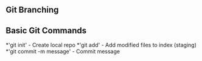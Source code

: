 ## Git Branching

## Basic Git Commands
*'git init' - Create local repo
*'git add' - Add modified files to index (staging)
*'git commit -m message' - Commit message
